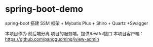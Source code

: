 # spring-boot-demo
spring-boot 搭建 SSM  框架 + Mybatis Plus + Shiro + Quartz +Swagger

本项目作为 前后端分离 项目的服务端，提供Restful接口
本项目客户端：https://github.com/pangguoming/iview-admin
